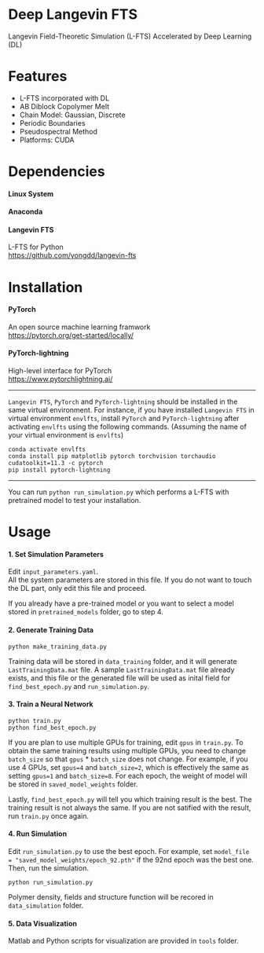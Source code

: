 # Deep Langevin FTS
Langevin Field-Theoretic Simulation (L-FTS) Accelerated by Deep Learning (DL)

# Features
* L-FTS incorporated with DL
* AB Diblock Copolymer Melt
* Chain Model: Gaussian, Discrete
* Periodic Boundaries
* Pseudospectral Method
* Platforms: CUDA

# Dependencies

#### Linux System

#### Anaconda

#### Langevin FTS
  L-FTS for Python   
  https://github.com/yongdd/langevin-fts

# Installation

#### PyTorch
  An open source machine learning framwork   
  https://pytorch.org/get-started/locally/

#### PyTorch-lightning
  High-level interface for PyTorch   
  https://www.pytorchlightning.ai/

* * *
`Langevin FTS`, `PyTorch` and `PyTorch-lightning` should be installed in the same virtual environment. For instance, if you have installed `Langevin FTS` in virtual environment `envlfts`, install `PyTorch` and `PyTorch-lightning` after activating `envlfts` using the following commands. (Assuming the name of your virtual environment is `envlfts`)

  `conda activate envlfts`   
  `conda install pip matplotlib pytorch torchvision torchaudio cudatoolkit=11.3 -c pytorch`   
  `pip install pytorch-lightning`   
* * *   
You can run `python run_simulation.py` which performs a L-FTS with pretrained model to test your installation.

# Usage

#### 1. Set Simulation Parameters
Edit `input_parameters.yaml`.   
All the system parameters are stored in this file. If you do not want to touch the DL part, only edit this file and proceed.

If you already have a pre-trained model or you want to select a model stored in `pretrained_models` folder, go to step 4.

#### 2. Generate Training Data
`python make_training_data.py`  

Training data will be stored in `data_training` folder, and it will generate `LastTrainingData.mat` file. A sample `LastTrainingData.mat` file already exists, and this file or the generated file will be used as inital field for `find_best_epoch.py` and `run_simulation.py`.   

#### 3. Train a Neural Network
`python train.py`   
`python find_best_epoch.py`  

If you are plan to use multiple GPUs for training, edit `gpus` in `train.py`. To obtain the same training results using multiple GPUs, you need to change `batch_size` so that `gpus` * `batch_size` does not change. For example, if you use 4 GPUs, set `gpus=4` and `batch_size=2`, which is effectively the same as setting `gpus=1` and `batch_size=8`. For each epoch, the weight of model will be stored in `saved_model_weights` folder.   

Lastly, `find_best_epoch.py` will tell you which training result is the best. The training result is not always the same. If you are not satified with the result, run `train.py` once again.   

#### 4. Run Simulation
Edit `run_simulation.py` to use the best epoch. For example, set `model_file = "saved_model_weights/epoch_92.pth"` if the 92nd epoch was the best one. Then, run the simulation.   

`python run_simulation.py`  

Polymer density, fields and structure function will be recored in `data_simulation` folder.   

#### 5. Data Visualization
Matlab and Python scripts for visualization are provided in `tools` folder.
